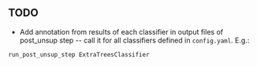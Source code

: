 ## TODO

- Add annotation from results of each classifier in output files of post_unsup step -- call it for all classifiers defined in `config.yaml`. E.g.:
```
run_post_unsup_step ExtraTreesClassifier
```
